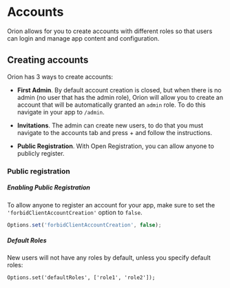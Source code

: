# Accounts

Orion allows for you to create accounts with different roles so that users can login and manage app content and configuration.

## Creating accounts

Orion has 3 ways to create accounts:

- **First Admin**. By default account creation is closed, but when there is no
admin (no user that has the admin role), Orion will allow you to create an account
that will be automatically granted an ```admin``` role. To do this navigate in your app
to ```/admin```.

- **Invitations**. The admin can create new users, to do that you must navigate to the
accounts tab and press + and follow the instructions.

- **Public Registration**. With Open Registration, you can allow anyone to publicly register.

### Public registration

##### Enabling Public Registration
To allow anyone to register an account for your app, make sure to set the ```'forbidClientAccountCreation'``` option to ```false```.

```js
Options.set('forbidClientAccountCreation', false);
```

##### Default Roles

New users will not have any roles by default, unless you specify default roles:

```
Options.set('defaultRoles', ['role1', 'role2']);
```
